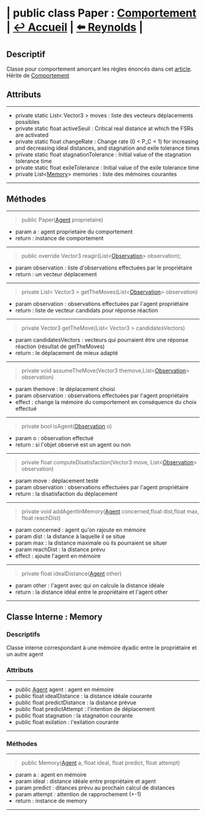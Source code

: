 # **| public class Paper :** [**Comportement**](../Base/Comportement.md) **|** [**↩️ Accueil**](../../../doc.md) **|** [**⬅️ Reynolds**](./Reynolds.md) **|**


## **Descriptif**

Classe pour comportement amorçant les règles énoncés dans cet [article](../../../../../media/paper.pdf). Hérite de [Comportement](../Base/Comportement.md)

## **Attributs**

---

* private static List< Vector3 > moves : liste des vecteurs déplacements possibles
* private static float activeSeuil : Critical real distance at which the FSRs are activated
* private static float changeRate : Change rate (0 < P_C < 1) for increasing and decreasing ideal distances, and stagnation and exile tolerance times
* private static float stagnationTolerance : Initial value of the stagnation tolerance time
* private static float exileTolerance : Initial value of the exile tolerance time
* private List<[Memory](#a)> memories : liste des mémoires courantes


---

## **Méthodes**

---

> public Paper([Agent](../../Agent.md) proprietaire)

* param a : agent proprietaire du comportement
* return : instance de comportement

---

> public override Vector3 reagir(List<[Observation](../../Vision/Observation.md)> observation);

* param observation : liste d'observations effectuées par le propriétaire
* return : un vecteur déplacement 

---

> private List< Vector3 > getTheMoves(List<[Observation](../../Vision/Observation.md)> observation)

* param observation : observations effectuées par l'agent propriétaire
* return : liste de vecteur candidats pour réponse réaction

---

> private Vector3 getTheMove(List< Vector3 > candidatesVectors)

* param candidatesVectors : vecteurs qui pourraient être une réponse réaction (résultat de getTheMoves)
* return : le déplacement de mieux adapté

---

> private void assumeTheMove(Vector3 themove,List<[Observation](../../Vision/Observation.md)> observation)

* param themove : le déplacement choisi
* param observation : observations effectuées par l'agent propriétaire
* effect : change la mémoire du comportement en conséquence du choix effectué

---

> private bool isAgent([Observation](../../Vision/Observation.md) o)

* param o : observation effectué
* return : si l'objet observé est un agent ou non

---

> private float computeDisatisfaction(Vector3 move, List<[Observation](../../Vision/Observation.md)> observation)

* param move : déplacement testé
* param observation : observations effectuées par l'agent propriétaire
* return : la disatisfaction du déplacement

---

> private void addAgentInMemory([Agent](../../Agent.md) concerned,float dist,float max, float reachDist)

* param concerned : agent qu'on rajoute en mémoire
* param dist : la distance à laquelle il se situe
* param max : la distance maximale où ils pourraient se situer
* param reachDist : la distance prévu
* effect : ajoute l'agent en mémoire

---

> private float idealDistance([Agent](../../Agent.md) other)

* param other : l'agent avec qui on calcule la distance idéale
* return : la distance idéal entre le propriétaire et l'agent other

---

<h2 id="a"><strong>Classe Interne : Memory</strong></h2>

### Descriptifs

Classe interne correspondant à une mémoire dyadic entre le propriétaire et un autre agent

### Attributs

---

* public [Agent](../../Agent.md) agent : agent en mémoire
* public float idealDistance : la distance idéale courante
* public float predictDistance : la distance prévue
* public float predictAttempt :  l'intention de déplacement
* public float stagnation : la stagnation courante
* public float exilation : l'exilation courante

---

### Méthodes

---

> public Memory([Agent](../../Agent.md) a, float ideal, float predict, float attempt)

* param a : agent en mémoire
* param ideal : distance idéale entre propriétaire et agent
* param predict : ditances prévu au prochain calcul de distances
* param attempt : attention de rapprochement (+-1)
* return : instance de memory

---
